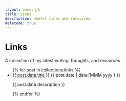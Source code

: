 ```yaml
---
layout: base.njk
title: Links
description: Useful links and resources
deleteme: true
---
```


# Links

A collection of my latest writing, thoughts, and resources.

<ul class="divide-y divide-dotted divide-gray-300 blog">
  {% for post in collections.links %}
  <li class="py-3 pl-0">
    <div class="flex items-baseline justify-between">
      <a href="{{ post.url }}" class="text-2xl font-serif font-semibold hover:underline">
        {{ post.data.title }}
      </a>
      <span class="text-xs uppercase tracking-widest text-gray-500 ml-4 whitespace-nowrap font-sans">
        {{ post.date | date('MMM yyyy') }}
      </span>
    </div>
    <p class="text-base text-gray-600 mt-1 mb-0">{{ post.data.description }}</p>
  </li>
  {% endfor %}
</ul>

